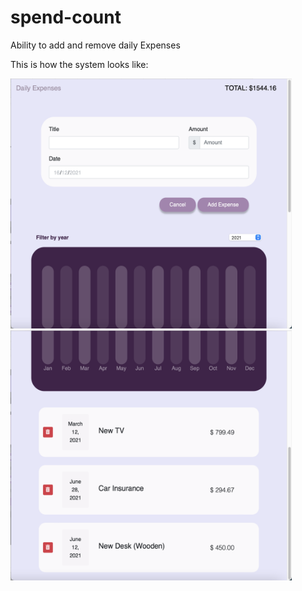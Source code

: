 # spend-count
Ability to add and remove daily Expenses 

This is how the system looks like:

<img src="https://github.com/0732sta/spend-count/blob/main/1.png" width="450px" height="400">
<img src="https://github.com/0732sta/spend-count/blob/main/2.png" width="450px" height="400">
